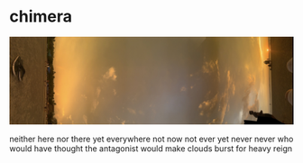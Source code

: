 # chimera
![chimera](images/chimera.jpeg)

neither here nor there
yet everywhere
not now not ever
yet never never
who would have thought
the antagonist 
would make clouds burst
for heavy reign
